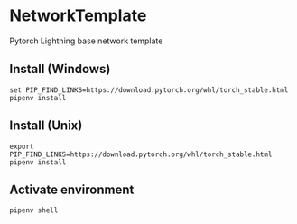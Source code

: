 # NetworkTemplate
Pytorch Lightning base network template

## Install (Windows)
```set PIP_FIND_LINKS=https://download.pytorch.org/whl/torch_stable.html```
```pipenv install```

## Install (Unix)
```export PIP_FIND_LINKS=https://download.pytorch.org/whl/torch_stable.html```
```pipenv install```

## Activate environment
```pipenv shell```